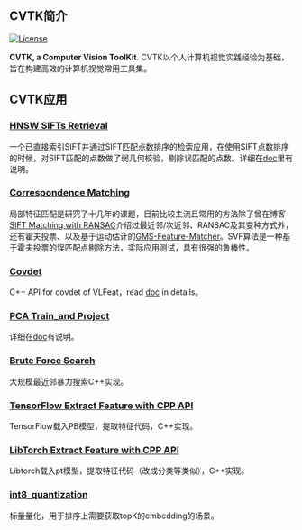## CVTK简介

[![License](https://img.shields.io/badge/license-BSD-blue.svg)](../LICENSE)

**CVTK, a Computer Vision ToolKit**. CVTK以个人计算机视觉实践经验为基础，旨在构建高效的计算机视觉常用工具集。

## CVTK应用

### [**HNSW SIFTs Retrieval**](https://github.com/willard-yuan/cvtk/tree/master/hnsw_sifts_retrieval)

一个已直接索引SIFT并通过SIFT匹配点数排序的检索应用，在使用SIFT点数排序的时候，对SIFT匹配的点数做了弱几何校验，剔除误匹配的点数。详细在[doc](https://github.com/willard-yuan/cvtk/tree/master/hnsw_sifts_retrieval)里有说明。

### [**Correspondence Matching**](https://github.com/willard-yuan/cvtk/tree/master/correspondence_matching)

局部特征匹配是研究了十几年的课题，目前比较主流且常用的方法除了曾在博客[SIFT Matching with RANSAC](http://yongyuan.name/blog/SIFT(ASIFT)-Matching-with-RANSAC.html)介绍过最近邻/次近邻、RANSAC及其变种方式外，还有霍夫投票、以及基于运动估计的[GMS-Feature-Matcher](https://github.com/JiawangBian/GMS-Feature-Matcher)。SVF算法是一种基于霍夫投票的误匹配点剔除方法，实际应用测试，具有很强的鲁棒性。

### [**Covdet**](https://github.com/willard-yuan/cvtk/tree/master/covdet)

C++ API for covdet of VLFeat，read [doc](https://github.com/willard-yuan/cvtk/tree/master/covdet) in details。

### [**PCA Train_and Project**](https://github.com/willard-yuan/cvtk/tree/master/pca_train_project)

详细在[doc](https://github.com/willard-yuan/cvtk/tree/master/pca_train_project)有说明。

### [**Brute Force Search**](https://github.com/willard-yuan/cvtk/tree/master/brute_force_search)

大规模最近邻暴力搜索C++实现。

### [**TensorFlow Extract Feature with CPP API**](https://github.com/willard-yuan/cvtk/tree/master/tf_extract_feat)

TensorFlow载入PB模型，提取特征代码，C++实现。

### [**LibTorch Extract Feature with CPP API**](https://github.com/willard-yuan/cvtk/tree/master/libtorch_extract_feat)

Libtorch载入pt模型，提取特征代码（改成分类等类似），C++实现。

### [**int8_quantization**](https://github.com/willard-yuan/cvtk/tree/master/int8_quant)

标量量化，用于排序上需要获取topK的embedding的场景。

